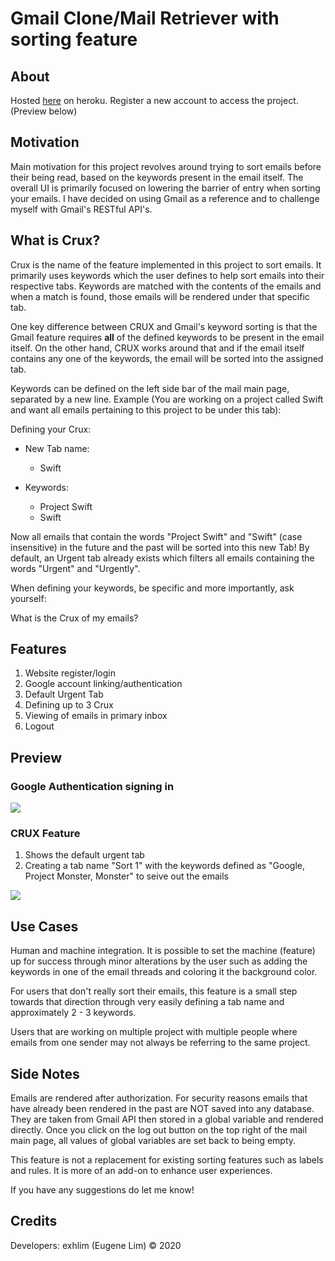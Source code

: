 # Gmail Clone/Mail Retriever with sorting feature

## About ##

Hosted [here](https://gmail-clone-crux.herokuapp.com/) on heroku. Register a new account to access the project. (Preview below)

## Motivation ##

Main motivation for this project revolves around trying to sort emails before their being read, based on the keywords present in the email itself. The overall UI is primarily focused on lowering the barrier of entry when sorting your emails. I have decided on using Gmail as a reference and to challenge myself with Gmail's RESTful API's.

## What is Crux? ##

Crux is the name of the feature implemented in this project to sort emails. It primarily uses keywords which the user defines to help sort emails into their respective tabs. Keywords are matched with the contents of the emails and when a match is found, those emails will be rendered under that specific tab.

One key difference between CRUX and Gmail's keyword sorting is that the Gmail feature requires **all** of the defined keywords to be present in the email itself. On the other hand, CRUX works around that and if the email itself contains any one of the keywords, the email will be sorted into the assigned tab.

Keywords can be defined on the left side bar of the mail main page, separated by a new line. 
Example (You are working on a project called Swift and want all emails pertaining to this project to be under this tab):

Defining your Crux:

- New Tab name:
  - Swift
  
- Keywords:
  - Project Swift 
  - Swift 

Now all emails that contain the words "Project Swift" and "Swift" (case insensitive) in the future and the past will be sorted into this new Tab! By default, an Urgent tab already exists which filters all emails containing the words "Urgent" and "Urgently".

When defining your keywords, be specific and more importantly, ask yourself:

What is the Crux of my emails?

## Features ##

1. Website register/login
2. Google account linking/authentication
3. Default Urgent Tab
4. Defining up to 3 Crux
5. Viewing of emails in primary inbox
6. Logout

## Preview ##

### Google Authentication signing in ###
![](./public/gif1.gif)

### CRUX Feature ###
1. Shows the default urgent tab
2. Creating a tab name "Sort 1" with the keywords defined as "Google, Project Monster, Monster" to seive out the emails

![](./public/gif2.gif)

## Use Cases ##

Human and machine integration. It is possible to set the machine (feature) up for success through minor alterations by the user such as adding the keywords in one of the email threads and coloring it the background color. 

For users that don't really sort their emails, this feature is a small step towards that direction through very easily defining a tab name and approximately 2 - 3 keywords. 

Users that are working on multiple project with multiple people where emails from one sender may not always be referring to the same project. 


## Side Notes ##

Emails are rendered after authorization. For security reasons emails that have already been rendered in the past are NOT saved into any database. They are taken from Gmail API then stored in a global variable and rendered directly. Once you click on the log out button on the top right of the mail main page, all values of global variables are set back to being empty.

This feature is not a replacement for existing sorting features such as labels and rules. It is more of an add-on to enhance user experiences.

If you have any suggestions do let me know!

## Credits ##

Developers: exhlim (Eugene Lim) © 2020